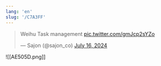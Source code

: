 ```yaml
---
lang: 'en'
slug: '/C7A3FF'
---
```


<blockquote class="twitter-tweet">

<p lang="in" dir="ltr">Weihu Task management <a href="https://t.co/gmJcp2sYZo">pic.twitter.com/gmJcp2sYZo</a>

</p>

&mdash; Sajon (@sajon_co) <a href="https://twitter.com/sajon_co/status/1813091191539573241?ref_src=twsrc%5Etfw">July 16, 2024</a>

</blockquote>

![[AE505D.png]]
